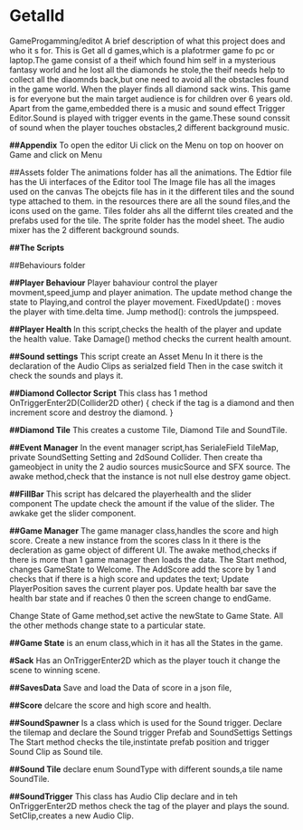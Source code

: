 # Getalld
 GameProgamming/editot
A brief description of what this project does and who it s for.
This is Get all d games,which is a plafotrmer game fo pc or laptop.The game
consist of a theif which found him self in a mysterious fantasy world and he lost all the diamonds he stole,the theif needs help 
to collect all the diaomnds back,but one need to avoid all the obstacles found in the game world.
When the player finds all diamond sack wins.
This game is for everyone but the main target audience is for children over 6 years old.
Apart from the game,embedded there is a music and sound effect Trigger Editor.Sound is played with 
trigger events in the game.These sound conssit of sound when the player touches obstacles,2 different
background music.

**##Appendix**
To open the editor Ui click on the Menu on top on hoover on Game and click on Menu

##Assets folder
The animations folder has all the animations.
The Edtior file has the Ui interfaces of the Editor tool
The Image file has all the images used on the canvas
The obejcts file has in it the different tiles and the sound type attached to them.
in the resources there are all the sound files,and the icons used on the game.
Tiles folder ahs all the differnt tiles created and the prefabs used for the tile.
The sprite folder has the model sheet.
The audio mixer has the 2 different background sounds.

**##The Scripts**

##Behaviours folder

**##Player Behaviour**
Player bahaviour control the player movment,speed,jump and player animation.
The update method change the state to Playing,and control the player movement.
FixedUpdate() : moves the player with time.delta time.
Jump method(): controls the jumpspeed.


**##Player Health**
In this script,checks the health of the player and update the health value.
Take Damage() method checks the current health amount.


**##Sound settings**
This script create an Asset Menu
In it there is the declaration of the Audio Clips as serialzed field
Then in the case switch it check the sounds and plays it.


**##Diamond Collector Script**
This class has 1 method OnTriggerEnter2D(Collider2D other)
{ check if the tag is
a diamond and then increment score and destroy the diamond.
}

**##Diamond Tile**
This creates a custome Tile, Diamond Tile and SoundTile.

**##Event Manager**
In the event manager script,has SerialeField TileMap,
private SoundSetting Setting and 2dSound Collider.
Then create tha gameobject in unity the 2 audio sources musicSource and SFX source.
The awake method,check that the instance is not null else destroy game object.

**##FillBar**
This script has delcared the playerhealth and the slider component
The update check the amount if the value of the slider.
The awkake get the slider component.

**##Game Manager**
The game manager class,handles the score and high score.
Create a new instance from the scores class 
In it there is the decleration as game object of different UI.
The awake method,checks if there is more than 1 game manager then loads the data.
The Start method, changes GameState to Welcome.
The AddScore add the score by 1 and checks that if there is a high score
and updates the text;
Update PlayerPosition saves the current player pos.
Update health bar save the health bar state and if reaches 0 then the screen change to
endGame.
 
Change State of Game method,set active the newState to Game State.
All the other methods change state to a particular state.

**##Game State**
is an enum class,which in it has all the States in the game.

**#Sack**
Has an OnTriggerEnter2D which as the player touch it change the scene to winning scene.

**##SavesData**
Save and load the Data of score in a json file,

**##Score**
delcare the score and high score and health.


**##SoundSpawner**
Is a class which is used for the Sound trigger.
Declare the tilemap and declare the Sound trigger Prefab and SoundSettigs Settings
The Start method checks the tile,instintate prefab position and trigger Sound Clip
as Sound tile.

**##Sound Tile**
declare enum SoundType with different sounds,a tile name SoundTile.

**##SoundTrigger**
This class has Audio Clip declare
and in teh OnTriggerEnter2D methos check the tag of the player and plays the sound.
SetClip,creates a new Audio Clip.

